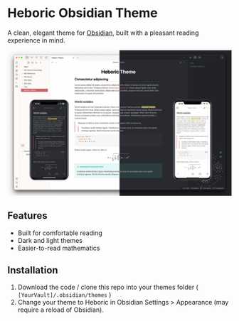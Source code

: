 # Heboric Obsidian Theme

A clean, elegant theme for [Obsidian](https://obsidian.md/), built with a pleasant reading experience in mind.

![Screenshot](Heboric-screenshot-mobile.png)

## Features

- Built for comfortable reading
- Dark and light themes
- Easier-to-read mathematics

## Installation

1. Download the code / clone this repo into your themes folder ( `[YourVault]/.obsidian/themes` )
2. Change your theme to Heboric in Obsidian Settings > Appearance (may require a reload of Obsidian).
